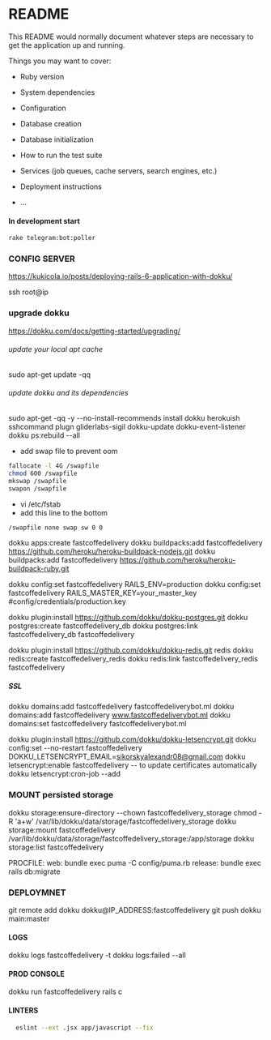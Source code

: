 # README

This README would normally document whatever steps are necessary to get the
application up and running.

Things you may want to cover:

* Ruby version

* System dependencies

* Configuration

* Database creation

* Database initialization

* How to run the test suite

* Services (job queues, cache servers, search engines, etc.)

* Deployment instructions

* ...

#### In development start
```bash
rake telegram:bot:poller
```

### CONFIG SERVER
https://kukicola.io/posts/deploying-rails-6-application-with-dokku/

ssh root@ip

### upgrade dokku
https://dokku.com/docs/getting-started/upgrading/
###### update your local apt cache
sudo apt-get update -qq
###### update dokku and its dependencies
sudo apt-get -qq -y --no-install-recommends install dokku herokuish sshcommand plugn gliderlabs-sigil dokku-update dokku-event-listener
dokku ps:rebuild --all

- add swap file to prevent oom
```bash
fallocate -l 4G /swapfile
chmod 600 /swapfile
mkswap /swapfile
swapon /swapfile
```
- vi /etc/fstab
- add this line to the bottom
```bash
/swapfile none swap sw 0 0
```


dokku apps:create fastcoffedelivery
dokku buildpacks:add fastcoffedelivery https://github.com/heroku/heroku-buildpack-nodejs.git
dokku buildpacks:add fastcoffedelivery https://github.com/heroku/heroku-buildpack-ruby.git

dokku config:set fastcoffedelivery RAILS_ENV=production
dokku config:set fastcoffedelivery RAILS_MASTER_KEY=your_master_key #config/credentials/production.key

dokku plugin:install https://github.com/dokku/dokku-postgres.git
dokku postgres:create fastcoffedelivery_db
dokku postgres:link fastcoffedelivery_db fastcoffedelivery

dokku plugin:install https://github.com/dokku/dokku-redis.git redis
dokku redis:create fastcoffedelivery_redis
dokku redis:link fastcoffedelivery_redis fastcoffedelivery

##### SSL
dokku domains:add fastcoffedelivery fastcoffedeliverybot.ml
dokku domains:add fastcoffedelivery www.fastcoffedeliverybot.ml
dokku domains:set fastcoffedelivery fastcoffedeliverybot.ml


dokku plugin:install https://github.com/dokku/dokku-letsencrypt.git
dokku config:set --no-restart fastcoffedelivery DOKKU_LETSENCRYPT_EMAIL=sikorskyalexandr08@gmail.com
dokku letsencrypt:enable fastcoffedelivery
-- to update certificates automatically
dokku letsencrypt:cron-job --add

### MOUNT persisted storage
dokku storage:ensure-directory --chown fastcoffedelivery_storage
chmod -R 'a+w' /var/lib/dokku/data/storage/fastcoffedelivery_storage
dokku storage:mount fastcoffedelivery /var/lib/dokku/data/storage/fastcoffedelivery_storage:/app/storage
dokku storage:list fastcoffedelivery

PROCFILE:
web: bundle exec puma -C config/puma.rb
release: bundle exec rails db:migrate

### DEPLOYMNET

git remote add dokku dokku@IP_ADDRESS:fastcoffedelivery
git push dokku main:master

#### LOGS
dokku logs fastcoffedelivery -t
dokku logs:failed --all

#### PROD CONSOLE
dokku run fastcoffedelivery rails c

#### LINTERS
```bash
  eslint --ext .jsx app/javascript --fix
```
